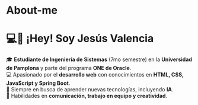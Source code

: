 # About-me
# 💻🚀 ¡Hey! Soy Jesús Valencia

🎓 **Estudiante de Ingeniería de Sistemas** (7mo semestre) en la **Universidad de Pamplona** y parte del programa **ONE de Oracle**.  
💻 Apasionado por el **desarrollo web** con conocimientos en **HTML, CSS, JavaScript y Spring Boot**.  
🚀 Siempre en busca de aprender nuevas tecnologías, incluyendo **IA**.  
🤝 Habilidades en **comunicación, trabajo en equipo y creatividad**.  

